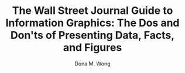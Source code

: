 ---
title: "The Wall Street Journal Guide to Information Graphics: The Dos and Don'ts of Presenting Data, Facts, and Figures"
subtitle: ""
description: ""
layout: book
author: Dona M. Wong
started: 2017-05-30
read: 
status: to-read
rating: 5
color: 
cover: 
pages: 162
link: 
---